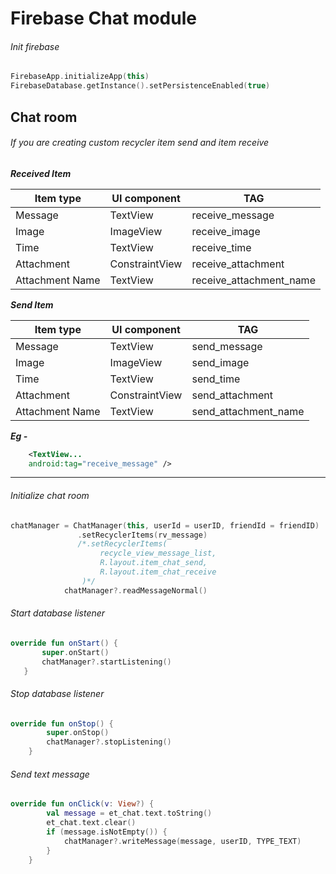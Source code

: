 
# Firebase Chat module

###### Init firebase
```kotlin
FirebaseApp.initializeApp(this)
FirebaseDatabase.getInstance().setPersistenceEnabled(true)
```

Chat room
-----
###### If you are creating custom recycler item send and item receive

***Received Item***

| Item type | UI component | TAG |
| --------- | ------------ | --- |
| Message | TextView | receive_message |
| Image | ImageView | receive_image |
| Time | TextView | receive_time |
| Attachment | ConstraintView | receive_attachment |
| Attachment Name | TextView | receive_attachment_name |

***Send Item***

| Item type | UI component | TAG |
| --------- | ------------ | --- |
| Message | TextView | send_message |
| Image | ImageView | send_image |
| Time | TextView | send_time |
| Attachment | ConstraintView | send_attachment |
| Attachment Name | TextView | send_attachment_name |

***Eg -***
```xml
    <TextView...
    android:tag="receive_message" />
```
----
###### Initialize chat room

```kotlin
chatManager = ChatManager(this, userId = userID, friendId = friendID)
               .setRecyclerItems(rv_message)
               /*.setRecyclerItems(
                    recycle_view_message_list,
                    R.layout.item_chat_send,
                    R.layout.item_chat_receive
                )*/
            chatManager?.readMessageNormal()
```

###### Start database listener
```kotlin
override fun onStart() {
       super.onStart()
       chatManager?.startListening()
   }
```
 
###### Stop database listener 
```kotlin
override fun onStop() {
        super.onStop()
        chatManager?.stopListening()
    }
```

###### Send text message
```kotlin
override fun onClick(v: View?) {
        val message = et_chat.text.toString()
        et_chat.text.clear()
        if (message.isNotEmpty()) {
            chatManager?.writeMessage(message, userID, TYPE_TEXT)
        }
    }
```

